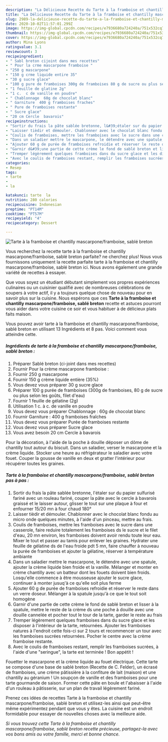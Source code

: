 ```yaml
---
description: "La Délicieuse Recette du Tarte à la framboise et chantilly mascarpone/framboise, sablé breton"
title: "La Délicieuse Recette du Tarte à la framboise et chantilly mascarpone/framboise, sablé breton"
slug: 2989-la-delicieuse-recette-du-tarte-a-la-framboise-et-chantilly-mascarpone-framboise-sable-breton
date: 2020-10-02T11:57:01.299Z
image: https://img-global.cpcdn.com/recipes/e7936680a724240a/751x532cq70/tarte-a-la-framboise-et-chantilly-mascarponeframboise-sable-breton-photo-principale-de-la-recette.jpg
thumbnail: https://img-global.cpcdn.com/recipes/e7936680a724240a/751x532cq70/tarte-a-la-framboise-et-chantilly-mascarponeframboise-sable-breton-photo-principale-de-la-recette.jpg
cover: https://img-global.cpcdn.com/recipes/e7936680a724240a/751x532cq70/tarte-a-la-framboise-et-chantilly-mascarponeframboise-sable-breton-photo-principale-de-la-recette.jpg
author: Mina Lyons
ratingvalue: 3.1
reviewcount: 3
recipeingredient:
- " Sabl breton cijoint dans mes recettes"
- " Pour la crme mascarpone framboise "
- "250 g mascarpone"
- "150 g crme liquide entire 35"
- "30 g sucre glace"
- "100 g pure de framboises 300g de framboises 80 g de sucre ou plus selon les gots filet deau"
- "1 feuille de glatine 2g"
- "1 c.  c de vanille en poudre"
- " Chablonnage  60g de chocolat blanc"
- " Garniture  400 g framboises fraches"
- " Pure de framboises restante"
- " Sucre glace"
- "20 cm Cercle  bavarois"
recipeinstructions:
- "Sortir du frais la pâte sablée bretonne, l&#39;étaler sur du papier sulfurisé fariné avec un rouleau fariné, couper la pâte avec le cercle à bavarois graissé et le laisser autour, glisser le tout sur une plaque à four et enfourner 15/20 mn à four chaud 180°"
- "Laisser tièdir et démouler. Chablonner avec le chocolat blanc fondu au micro onde quelques minutes, à l&#39;aide d&#39;un pinceau, mettre au frais."
- "Coulis de framboises, mettre les framboises avec le sucre dans une casserole, faire reduire totalement les framboises ds le sucre et le filet d&#39;eau, 20 mn environ, les framboises doivent avoir rendu toute leur eau. Mixer le tout et passer au tamis pour enlever les graines. Hydrater une feuille de gélatine ds de l&#39;eau froide pdt 5 mn, faire chauffer à nouveau la purée de framboises et ajouter la gélatine, réserver à température ambiante"
- "Dans un saladier mettre le mascarpone, le détendre avec une spatule, ajouter la crème liquide bien froide et la vanille. Mélanger et monter en crème chantilly avec un batteur dont les fouets doivent bien froids. Losqu&#39;elle commence à être mousseuse ajouter le sucre glace, continuer à monter jusuq&#39;à ce qu&#39;elle soit plus ferme"
- "Ajouter 60 g de purée de framboises refroidie et réserver le reste dans un verre doseur. Mélanger à la spatule jusqu&#39;à ce que le tout soit homogène"
- "Garnir d&#39;une partie de cette crème le fond de sablé breton et lisser à la spatule, mettre le reste de la crème ds une poche à douille avec une douille cannelée et pocher tout le tour de la tarte, garder le reste au frais"
- "Tremper légèrement quelques framboises dans du sucre glace et les disposer à l&#39;intérieur de la tarte, retournées. Ajouter les framboises natures à l&#39;endroit cette fois-ci sur 2 tours et recommencer un tour avec les framboises sucrées retournées. Pocher le centre avec la crème framboise restante."
- "Avec le coulis de framboises restant, remplir les framboises sucrées, à l&#39;aide d&#39;une &#34;seringue&#34;, la tarte est terminée ! Bon appétit !"
categories:
- Resep
tags:
- tarte
- 
- la

katakunci: tarte  la 
nutrition: 280 calories
recipecuisine: Indonesian
preptime: "PT14M"
cooktime: "PT57M"
recipeyield: "4"
recipecategory: Dessert

---
```



![Tarte à la framboise et chantilly mascarpone/framboise, sablé breton](https://img-global.cpcdn.com/recipes/e7936680a724240a/751x532cq70/tarte-a-la-framboise-et-chantilly-mascarponeframboise-sable-breton-photo-principale-de-la-recette.jpg)

Vous recherchez la recette tarte à la framboise et chantilly mascarpone/framboise, sablé breton parfaite? ne cherchez plus! Nous vous fournissons uniquement la recette parfaite tarte à la framboise et chantilly mascarpone/framboise, sablé breton ici. Nous avons également une grande variété de recettes à essayer.

Que vous soyez un étudiant débutant simplement vos propres expériences culinaires ou un cuisinier qualifié avec de nombreuses célébrations de soupers à votre actif, il y a toujours quelque chose de nouveau pour en savoir plus sur la cuisine. Nous espérons que ces <strong> Tarte à la framboise et chantilly mascarpone/framboise, sablé breton </strong> recette et astuces pourront vous aider dans votre cuisine ce soir et vous habituer à de délicieux plats faits maison.

<!--inarticleads1-->

Vous pouvez avoir tarte à la framboise et chantilly mascarpone/framboise, sablé breton en utilisant 13 Ingrédients et 8 pas. Voici comment vous atteindre cette.

##### Ingrédients de tarte à la framboise et chantilly mascarpone/framboise, sablé breton :

1. Préparer  Sablé breton (ci-joint dans mes recettes)
1. Fournir  Pour la crème mascarpone framboise :
1. Fournir 250 g mascarpone
1. Fournir 150 g crème liquide entière (35%)
1. Vous devez vous préparer 30 g sucre glace
1. Préparer 100 g purée de framboises (300g de framboises, 80 g de sucre ou plus selon les goûts, filet d&#39;eau)
1. Fournir 1 feuille de gélatine (2g)
1. Utilisation 1 c. à c. de vanille en poudre
1. Vous devez vous préparer  Chablonnage : 60g de chocolat blanc
1. Fournir  Garniture : 400 g framboises fraîches
1. Vous devez vous préparer  Purée de framboises restante
1. Vous devez vous préparer  Sucre glace
1. Vous avez besoin 20 cm Cercle à bavarois


Pour la décoration, à l&#39;aide de la poche à douille déposer un dôme de chantilly tout autour du biscuit. Dans un saladier, verser le mascarpone et la crème liquide. Stocker une heure au réfrigérateur le saladier avec votre fouet. Couper la gousse de vanille en deux et gratter l&#39;intérieur pour récupérer toutes les graines. 

<!--inarticleads2-->

##### Tarte à la framboise et chantilly mascarpone/framboise, sablé breton pas à pas :

1. Sortir du frais la pâte sablée bretonne, l&#39;étaler sur du papier sulfurisé fariné avec un rouleau fariné, couper la pâte avec le cercle à bavarois graissé et le laisser autour, glisser le tout sur une plaque à four et enfourner 15/20 mn à four chaud 180°
1. Laisser tièdir et démouler. Chablonner avec le chocolat blanc fondu au micro onde quelques minutes, à l&#39;aide d&#39;un pinceau, mettre au frais.
1. Coulis de framboises, mettre les framboises avec le sucre dans une casserole, faire reduire totalement les framboises ds le sucre et le filet d&#39;eau, 20 mn environ, les framboises doivent avoir rendu toute leur eau. Mixer le tout et passer au tamis pour enlever les graines. Hydrater une feuille de gélatine ds de l&#39;eau froide pdt 5 mn, faire chauffer à nouveau la purée de framboises et ajouter la gélatine, réserver à température ambiante
1. Dans un saladier mettre le mascarpone, le détendre avec une spatule, ajouter la crème liquide bien froide et la vanille. Mélanger et monter en crème chantilly avec un batteur dont les fouets doivent bien froids. Losqu&#39;elle commence à être mousseuse ajouter le sucre glace, continuer à monter jusuq&#39;à ce qu&#39;elle soit plus ferme
1. Ajouter 60 g de purée de framboises refroidie et réserver le reste dans un verre doseur. Mélanger à la spatule jusqu&#39;à ce que le tout soit homogène
1. Garnir d&#39;une partie de cette crème le fond de sablé breton et lisser à la spatule, mettre le reste de la crème ds une poche à douille avec une douille cannelée et pocher tout le tour de la tarte, garder le reste au frais
1. Tremper légèrement quelques framboises dans du sucre glace et les disposer à l&#39;intérieur de la tarte, retournées. Ajouter les framboises natures à l&#39;endroit cette fois-ci sur 2 tours et recommencer un tour avec les framboises sucrées retournées. Pocher le centre avec la crème framboise restante.
1. Avec le coulis de framboises restant, remplir les framboises sucrées, à l&#39;aide d&#39;une &#34;seringue&#34;, la tarte est terminée ! Bon appétit !


Fouetter le mascarpone et la crème liquide au fouet électrique. Cette tarte se compose d&#39;une base de sablé breton (Recette de C. Felder), un écrasé de framboises, une crème pâtissière à la confiture de lait (maison) et une chantilly au géranium ! Un soupçon de vanille et des framboises pour une tarte gourmande de saison. Former cette pâte en boule et l&#39;abaisser à l&#39;aide d&#39;un rouleau à pâtisserie, sur un plan de travail légèrement fariné. 

<!--inarticleads1-->

<p>
Prenez ces idées de recettes Tarte à la framboise et chantilly mascarpone/framboise, sablé breton et utilisez-les ainsi que peut-être même expérimentez pendant que vous y êtes. La cuisine est un endroit formidable pour essayer de nouvelles choses avec la meilleure aide.
</p>

<p>
<i>Si vous trouvez cette Tarte à la framboise et chantilly mascarpone/framboise, sablé breton recette précieuse, partagez-la avec vos bons amis ou votre famille, merci et bonne chance.</i>
</p>
